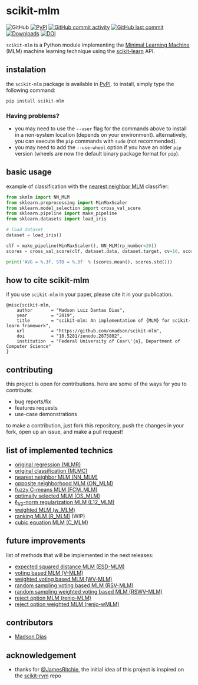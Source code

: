 # scikit-mlm

![GitHub](https://img.shields.io/github/license/omadson/scikit-mlm.svg)
[![PyPI](https://img.shields.io/pypi/v/scikit-mlm.svg)](http://pypi.org/project/scikit-mlm/)
[![GitHub commit activity](https://img.shields.io/github/commit-activity/w/omadson/scikit-mlm.svg)](https://github.com/omadson/scikit-mlm/pulse)
[![GitHub last commit](https://img.shields.io/github/last-commit/omadson/scikit-mlm.svg)](https://github.com/omadson/scikit-mlm/commit/master)
[![Downloads](https://pepy.tech/badge/scikit-mlm)](https://pepy.tech/project/scikit-mlm)
[![DOI](https://zenodo.org/badge/DOI/10.5281/zenodo.2875802.svg)](https://doi.org/10.5281/zenodo.2875802)



`scikit-mlm` is a Python module implementing the [Minimal Learning Machine][1] (MLM) machine learning technique using the [scikit-learn][2] API.

## instalation
the `scikit-mlm` package is available in [PyPI](https://pypi.org/project/scikit-mlm/). to install, simply type the following command:
```
pip install scikit-mlm
```

### Having problems?

 - you may need to use the `--user` flag for the commands above to install in a non-system location (depends on your environment). alternatively, you can execute the `pip` commands with `sudo` (not recommended).
 - you may need to add the `--use-wheel` option if you have an older `pip` version (wheels are now the default binary package format for `pip`).


## basic usage
example of classification with the [nearest neighbor MLM](https://link.springer.com/article/10.1007%2Fs11063-017-9587-5#Sec9) classifier:
```Python
from skmlm import NN_MLM
from sklearn.preprocessing import MinMaxScaler
from sklearn.model_selection import cross_val_score
from sklearn.pipeline import make_pipeline
from sklearn.datasets import load_iris

# load dataset
dataset = load_iris()

clf = make_pipeline(MinMaxScaler(), NN_MLM(rp_number=20))
scores = cross_val_score(clf, dataset.data, dataset.target, cv=10, scoring='accuracy')

print('AVG = %.3f, STD = %.3f' % (scores.mean(), scores.std()))
```

## how to cite scikit-mlm
if you use `scikit-mlm` in your paper, please cite it in your publication.
```
@misc{scikit-mlm,
    author       = "Madson Luiz Dantas Dias",
    year         = "2019",
    title        = "scikit-mlm: An implementation of {MLM} for scikit-learn framework",
    url          = "https://github.com/omadson/scikit-mlm",
    doi          = "10.5281/zenodo.2875802",
    institution  = "Federal University of Cear\'{a}, Department of Computer Science" 
}
```

## contributing

this project is open for contributions. here are some of the ways for you to contribute:
 - bug reports/fix
 - features requests
 - use-case demonstrations

to make a contribution, just fork this repository, push the changes in your fork, open up an issue, and make a pull request!

## list of implemented technics
 - [original regression (MLMR)](https://doi.org/10.1016/j.neucom.2014.11.073)
 - [original classification (MLMC)](https://doi.org/10.1016/j.neucom.2014.11.073)
 - [nearest neighbor MLM (NN_MLM)](https://link.springer.com/article/10.1007%2Fs11063-017-9587-5#Sec9)
 - [opposite neighborhood MLM (ON_MLM)](https://www.elen.ucl.ac.be/Proceedings/esann/esannpdf/es2018-198.pdf)
 - [fuzzy C-means MLM (FCM_MLM)](https://doi.org/10.1007/978-3-319-95312-0_34)
 - [optimally selected MLM (OS_MLM)](https://doi.org/10.1007/978-3-030-03493-1_70)
 - [&ell;<sub>1/2</sub>-norm regularization MLM (L12_MLM)](https://doi.org/10.1109/BRACIS.2018.00043)
 - [weighted MLM (w_MLM)](https://doi.org/10.1007/978-3-319-26532-2_61)
 - [ranking MLM (R_MLM)](https://doi.org/10.1109/BRACIS.2015.39) (WIP)
 - [cubic equation MLM (C_MLM)](https://link.springer.com/article/10.1007%2Fs11063-017-9587-5#Sec10)



## future improvements

list of methods that will be implemented in the next releases:
 - [expected squared distance MLM (ESD-MLM)](https://doi.org/10.1007/978-3-319-26532-2_62)
 - [voting based MLM (V-MLM)](https://link.springer.com/article/10.1007%2Fs11063-017-9587-5#Sec11)
 - [weighted voting based MLM (WV-MLM)](https://link.springer.com/article/10.1007%2Fs11063-017-9587-5#Sec11)
 - [random sampling voting based MLM (RSV-MLM)](https://link.springer.com/article/10.1007%2Fs11063-017-9587-5#Sec11)
 - [random sampling weighted voting based MLM (RSWV-MLM)](https://link.springer.com/article/10.1007%2Fs11063-017-9587-5#Sec11)
 - [reject option MLM (renjo-MLM)](https://doi.org/10.1109/BRACIS.2016.078)
 - [reject option weighted MLM (renjo-wMLM)](https://doi.org/10.1109/BRACIS.2016.078)
 

<!-- #### regression
 - [ ] [regularized M-FOCUSS MLM (RMF_MLM)]() -->

<!-- ### speed up
### missing values
### ensemble 
### reject option
### ranking -->

## contributors
 - [Madson Dias](https://github.com/omadson)

## acknowledgement
 - thanks for [@JamesRitchie](https://github.com/JamesRitchie), the initial idea of this project is inspired on the [scikit-rvm](https://github.com/JamesRitchie/scikit-rvm) repo


[1]: https://doi.org/10.1016/j.neucom.2014.11.073
[2]: http://scikit-learn.org/
[3]: https://doi.org/10.1007/s11063-017-9587-5#
